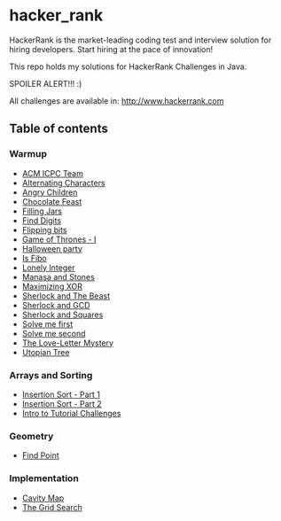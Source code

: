 # hacker_rank
HackerRank is the market-leading coding test and interview solution for hiring developers. Start hiring at the pace of innovation!

This repo holds my solutions for HackerRank Challenges in Java.

SPOILER ALERT!!!
:)

All challenges are available in:
http://www.hackerrank.com

## Table of contents

### Warmup
* [ACM ICPC Team](src/main/java/com/hackerrank/algorithms/warmup/ACMICPCTeam.java)
* [Alternating Characters](src/main/java/com/hackerrank/algorithms/warmup/AlternatingCharacters.java)
* [Angry Children](src/main/java/com/hackerrank/algorithms/warmup/AngryChildren.java)
* [Chocolate Feast](src/main/java/com/hackerrank/algorithms/warmup/ChocolateFeast.java)
* [Filling Jars](src/main/java/com/hackerrank/algorithms/warmup/FillingJars.java)
* [Find Digits](src/main/java/com/hackerrank/algorithms/warmup/FindDigits.java)
* [Flipping bits](src/main/java/com/hackerrank/algorithms/warmup/FlippingBits.java)
* [Game of Thrones - I](src/main/java/com/hackerrank/algorithms/warmup/GameOfThronesI.java)
* [Halloween party](src/main/java/com/hackerrank/algorithms/warmup/HalloweenParty.java)
* [Is Fibo](src/main/java/com/hackerrank/algorithms/warmup/IsFibo.java)
* [Lonely Integer](src/main/java/com/hackerrank/algorithms/warmup/LonelyInteger.java)
* [Manasa and Stones](src/main/java/com/hackerrank/algorithms/warmup/ManasaAndStones.java)
* [Maximizing XOR](src/main/java/com/hackerrank/algorithms/warmup/MaximizingXOR.java)
* [Sherlock and The Beast](src/main/java/com/hackerrank/algorithms/warmup/SherlockAndBeast.java)
* [Sherlock and GCD](src/main/java/com/hackerrank/algorithms/warmup/SherlockAndGCD.java)
* [Sherlock and Squares](src/main/java/com/hackerrank/algorithms/warmup/SherlockAndSquares.java)
* [Solve me first](src/main/java/com/hackerrank/algorithms/warmup/SolveMeFirst.java)
* [Solve me second](src/main/java/com/hackerrank/algorithms/warmup/SolveMeSecond.java)
* [The Love-Letter Mystery](src/main/java/com/hackerrank/algorithms/warmup/TheLoveLetterMystery.java)
* [Utopian Tree](src/main/java/com/hackerrank/algorithms/warmup/UtopianTree.java)

### Arrays and Sorting

* [Insertion Sort - Part 1](src/main/java/com/hackerrank/algorithms/arraysandsorting/InsertionSortPart1.java)
* [Insertion Sort - Part 2](src/main/java/com/hackerrank/algorithms/arraysandsorting/InsertionSortPart2.java)
* [Intro to Tutorial Challenges](src/main/java/com/hackerrank/algorithms/arraysandsorting/IntroToTutorialChallenges.java)

### Geometry

* [Find Point](src/main/java/com/hackerrank/algorithms/geometry/FindPoint.java)

### Implementation

* [Cavity Map](src/main/java/com/hackerrank/algorithms/implementation/CavityMap.java)
* [The Grid Search](src/main/java/com/hackerrank/algorithms/implementation/TheGridSearch.java)

